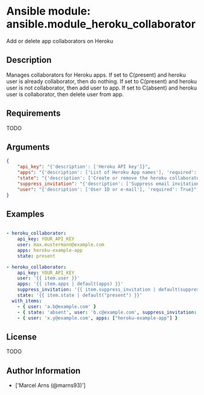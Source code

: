 # Ansible module: ansible.module_heroku_collaborator


Add or delete app collaborators on Heroku

## Description

Manages collaborators for Heroku apps.
If set to C(present) and heroku user is already collaborator, then do nothing.
If set to C(present) and heroku user is not collaborator, then add user to app.
If set to C(absent) and heroku user is collaborator, then delete user from app.

## Requirements

TODO

## Arguments

``` json
{
    "api_key": "{'description': ['Heroku API key']}",
    "apps": "{'description': ['List of Heroku App names'], 'required': True}",
    "state": "{'description': ['Create or remove the heroku collaborator'], 'choices': ['present', 'absent'], 'default': 'present'}",
    "suppress_invitation": "{'description': ['Suppress email invitation when creating collaborator'], 'type': 'bool', 'default': False}",
    "user": "{'description': ['User ID or e-mail'], 'required': True}",
}
```

## Examples


``` yaml

- heroku_collaborator:
    api_key: YOUR_API_KEY
    user: max.mustermann@example.com
    apps: heroku-example-app
    state: present

- heroku_collaborator:
    api_key: YOUR_API_KEY
    user: '{{ item.user }}'
    apps: '{{ item.apps | default(apps) }}'
    suppress_invitation: '{{ item.suppress_invitation | default(suppress_invitation) }}'
    state: '{{ item.state | default("present") }}'
  with_items:
    - { user: 'a.b@example.com' }
    - { state: 'absent', user: 'b.c@example.com', suppress_invitation: false }
    - { user: 'x.y@example.com', apps: ["heroku-example-app"] }

```

## License

TODO

## Author Information
  - ['Marcel Arns (@marns93)']
